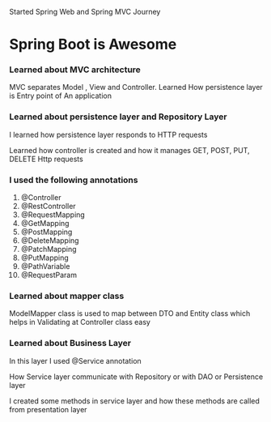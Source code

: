 Started Spring Web and Spring MVC Journey
<h1>Spring Boot is Awesome</h1><h3>Learned about MVC architecture</h3>
<p>MVC separates Model , View and Controller.
Learned How persistence layer is Entry point of An application</p>
<h3>Learned about persistence layer and Repository Layer</h3>
<p>I learned how persistence layer responds to HTTP requests</p>
<P>Learned how controller is created and how it manages GET, POST, PUT, DELETE Http requests </P>
<h3>I used the following annotations</h3>
<ol>
  <li>@Controller</li>
  <li>@RestController</li>
  <li>@RequestMapping</li>
  <li>@GetMapping</li>
  <li>@PostMapping</li>
  <li>@DeleteMapping</li>
  <li>@PatchMapping</li>
  <li>@PutMapping</li>
  <li>@PathVariable</li>
  <li>@RequestParam</li>
</ol>
<h3>Learned about mapper class</h3>
<p>ModelMapper class is used to map between DTO and Entity class which helps in Validating at Controller class easy</p>
<h3>Learned about Business Layer</h3>
<p>In this layer I used @Service annotation</p>
<P>How Service layer communicate with Repository or with DAO or Persistence layer</P>
<p>I created some methods in service layer and how these methods are called from presentation layer</p>
